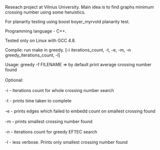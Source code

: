 Reseach project at Vilnius University. Main idea is to find graphs minimum crossing number using some heruistics.

For planarity testing using boost boyer_myrvold planarity test.

Programming language - C++.

Tested only on Linux with GCC 4.8.

Compile: run make in greedy.
[-i iterations_count, -t, -e, -m, -n greedy_iterations_count, -l]

Usage: greedy -f FILENAME   => by default print average crossing number found  
<br>Optional:</br>
<br>-i          -   iterations count for whole crossing number search</br>
<br>-t          -   prints time taken to complete</br>
<br>-e          -   prints edges which failed to embedd count on smallest crossing found</br>
<br>-m          -   prints smallest crossing number found</br>
<br>-n          -   iterations count for greedy EFTEC search</br>
<br>-l          -   less verbose. Prints only smallest crossing number found</br>
